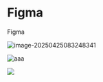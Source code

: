 # Figma
Figma

![image-20250425083248341](http://pdm888.oss-cn-beijing.aliyuncs.com/img/image-20250425083248341.png)

![aaa](http://pdm888.oss-cn-beijing.aliyuncs.com/img/aaa.gif)



![ ](http://pdm888.oss-cn-beijing.aliyuncs.com/img/image-20250425083435328.png)
